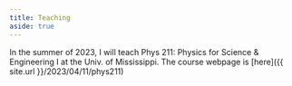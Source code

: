 ```yaml
---
title: Teaching
aside: true
---
```



In the summer of 2023, I will teach Phys 211: 
Physics for Science & Engineering I at the Univ. of Mississippi. 
The course webpage is [here]({{ site.url }}/2023/04/11/phys211)
